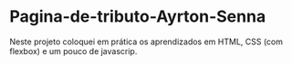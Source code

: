 # Pagina-de-tributo-Ayrton-Senna

Neste projeto coloquei em prática os aprendizados em HTML, CSS (com flexbox) e um pouco de javascrip.

